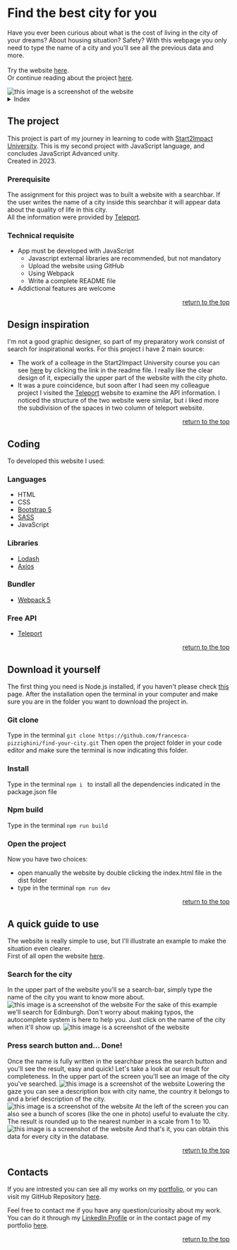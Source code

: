 <a id="top"></a>

# Find the best city for you
Have you ever been curious about what is the cost of living in the city of your dreams? About housing situation? Safety? With this webpage you only need to type the name of a city and you'll see all the previous data and more.
<br>
<br>
Try the website <a href= "https://find-your-dream-city.netlify.app">here</a>.
<br>
Or continue reading about the project <a href= "#the-project">here</a>.

<img src="src/assets/img/project-screenshot.png" alt="this image is a screenshot of the website">

<details>
    <summary>Index</summary>
    <ol>
        <li>
            <a href="#the-project">The Project</a>
            <ul>
                <li><a href="#prerequisite">Prerequisite</a></li>
                <li><a href="#technical-requisite">Technical requisite</a></li>
            </ul>
        </li>
        <!-- -->
        <li>
            <a href="#design-inspiration">Design inspiration</a>
        </li>
        <!--  -->
        <li>
            <a href="#coding">Coding</a>
            <ul>
                <li><a href="#languages">Languages</a></li>
                <li><a href="#libraries">Libraries</a></li>
                <li><a href="#bundler">Bundler</a></li>
                <li><a href="#free-api">Free API</a></li>
            </ul>
        </li>
        <!--  -->
        <li>
            <a href="#download-it-yourself">Download it yourself</a>
            <ul>
                <li><a href="#git-clone">Git Clone</a></li>
                <li><a href="#install">Install</a></li>
                <li><a href="#npm-build">Npm build</a></li>
                <li><a href="#open-the-project">Open the project</a></li>
            </ul>
        </li>
        <!-- -->
        <li>
            <a href="#a-quick-guide-to-use">A quick guide to use</a>
            <ul>
                <li><a href="#search-for-the-city">Search for the city</a></li>
                <li><a href="#press-search-button-and-done">Press search button and... Done!</a></li>
            </ul>
        </li>
        <!--  -->
        <li><a href="#contacts">Contacts</a></li>
    </ol>
</details>



## The project
This project is part of my journey in learning to code with [Start2Impact University](https://www.start2impact.it). This is my second project with JavaScript language, and concludes JavaScript Advanced unity.
<br>
Created in 2023.

### Prerequisite
The assignment for this project was to built a website with a searchbar. If the user writes the name of a city inside this searchbar it will appear data about the quality of life in this city.
<br>
All the information were provided by [Teleport](https://developers.teleport.org/api/).

### Technical requisite 
- App must be developed with JavaScript
    - Javascript external libraries are recommended, but not mandatory
    - Upload the website using GitHub
    - Using Webpack
    - Write a complete README file
- Addictional features are welcome
<p align="right"><a href="#top">return to the top</a></p>


## Design inspiration 
I'm not a good graphic designer, so part of my preparatory work consist of search for inspirational works. For this project i have 2 main source:
- The work of a colleage in the Start2Impact University course you can see [here](https://github.com/cristopherturazza/S2I-JS-Advanced/tree/main#best-cities-to-live-house_with_garden) by clicking the link in the readme file. I really like the clear design of it, expecially the upper part of the website with the city photo.
- It was a pure coincidence, but soon after I had seen my colleague project I visited the [Teleport](https://developers.teleport.org/api/) website to examine the API information. I noticed the structure of the two website were similar, but i liked more the subdivision of the spaces in two column of teleport website.

<p align="right"><a href="#top">return to the top</a></p>


## Coding
To developed this website I used:

### Languages
- HTML
- CSS
- [Bootstrap 5](https://getbootstrap.com)
- [SASS](https://sass-lang.com)
- JavaScript

### Libraries
* [Lodash](https://lodash.com/docs/4.17.15#get)
* [Axios](https://axios-http.com/)

### Bundler
* [Webpack 5](https://webpack.js.org/)

### Free API
* [Teleport](https://developers.teleport.org/api/)

<p align="right"><a href="#top">return to the top</a></p>

## Download it yourself
 The first thing you need is Node.js installed, if you haven't please check [this](https://nodejs.org/it/download/) page.
 After the installation open the terminal in your computer and make sure you are in the folder you want to download the project in.

 ### Git clone
 Type in the terminal
 `git clone https://github.com/francesca-pizzighini/find-your-city.git`
 Then open the project folder in your code editor and make sure the terminal is now indicating this folder.

 ### Install
 Type in the terminal
 `npm i `
 to install all the dependencies indicated in the package.json file

 ### Npm build
 Type in the terminal
 `npm run build`

 ### Open the project
 Now you have two choices:
 - open manually the website by double clicking the index.html file in the dist folder
 - type in the terminal `npm run dev`

 <p align="right"><a href="#top">return to the top</a></p>


## A quick guide to use
The website is really simple to use, but I'll illustrate an example to make the situation even clearer.<br>
First of all open the website [here](https://find-your-dream-city.netlify.app).

### Search for the city
In the upper part of the website you'll se a search-bar, simply type the name of the city you want to know more about.
<img src="src/assets/img/search-bar-screenshot.png" alt="this image is a screenshot of the website">
For the sake of this example we'll search for Edinburgh.
Don't worry about making typos, the autocomplete system is here to help you. Just click on the name of the city when it'll show up.
<img src="src/assets/img/searching-edinburgh.png" alt="this image is a screenshot of the website">

### Press search button and... Done!
Once the name is fully written in the searchbar press the search button and you'll see the result, easy and quick!
Let's take a look at our result for completeness.
In the upper part of the screen you'll see an image of the city you've searched.
<img src="src/assets/img/city-image-screenshot.png" alt="this image is a screenshot of the website">
Lowering the gaze you can see a description box with city name, the country it belongs to and a brief description of the city.
<img src="src/assets/img/city-description-screenshot.png" alt="this image is a screenshot of the website">
At the left of the screen you can also see a bunch of scores (like the one in photo) useful to evaluate the city. The result is rounded up to the nearest number in a scale from 1 to 10.
<img src="src/assets/img/city-scores-screenshot.png" alt="this image is a screenshot of the website">
And that's it, you can obtain this data for every city in the database.

<p align="right"><a href="#top">return to the top</a></p>


## Contacts
If you are intrested you can see all my works on my <a href= "https://francesca-pizzighini.github.io/Portfolio/projects.html">portfolio</a>, or you can visit my GitHub Repository [here](https://github.com/francesca-pizzighini).

Feel free to contact me if you have any question/curiosity about my work. You can do it through my <a href= "https://www.linkedin.com/in/francesca-pizzighini-20b4061b0">LinkedIn Profile</a> or in the contact page of my portfolio [here](https://francesca-pizzighini.github.io/Portfolio/contacts.html).

<p align="right"><a href="#top">return to the top</a></p>
